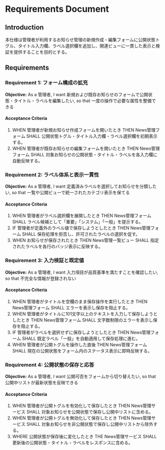 # Requirements Document

## Introduction
本仕様は管理者が利用するお知らせ管理の新規作成・編集フォームに公開状態トグル、タイトル入力欄、ラベル選択欄を追加し、関連ビューに一貫した表示と検証を提供することを目的とする。

## Requirements

### Requirement 1: フォーム構成の拡充
**Objective:** As a 管理者, I want 新規および既存お知らせのフォームで公開状態・タイトル・ラベルを編集したい, so that 一度の操作で必要な属性を整備できる

#### Acceptance Criteria
1. WHEN 管理者が新規お知らせ作成フォームを開いたとき THEN News管理フォーム SHALL 公開状態トグル・タイトル入力欄・ラベル選択欄を初期表示する。
2. WHEN 管理者が既存お知らせの編集フォームを開いたとき THEN News管理フォーム SHALL 対象お知らせの公開状態・タイトル・ラベルを各入力欄に自動反映する。

### Requirement 2: ラベル体系と表示一貫性
**Objective:** As a 管理者, I want 定義済みラベルを選択してお知らせを分類したい, so that 一覧や公開ビューで統一されたカテゴリ表示を保てる

#### Acceptance Criteria
1. WHEN 管理者がラベル選択欄を展開したとき THEN News管理フォーム SHALL ラベル候補として「重要」「システム」「一般」を提示する。
2. IF 管理者が定義外のラベル値で保存しようとしたとき THEN News管理フォーム SHALL 保存処理を拒否し、許可されたラベルの選択を促す。
3. WHEN お知らせが保存されたとき THEN News管理一覧ビュー SHALL 指定されたラベルを各行のバッジ表示に反映する。

### Requirement 3: 入力検証と既定値
**Objective:** As a 管理者, I want 入力項目が品質基準を満たすことを確認したい, so that 不完全な情報が登録されない

#### Acceptance Criteria
1. WHEN 管理者がタイトルを空欄のまま保存操作を実行したとき THEN News管理フォーム SHALL エラーを表示し保存を阻止する。
2. WHEN 管理者がタイトルに101文字以上のテキストを入力して保存しようとしたとき THEN News管理フォーム SHALL 文字数制限のエラーを表示し保存を阻止する。
3. IF 管理者がラベルを選択せずに保存しようとしたとき THEN News管理フォーム SHALL 既定ラベル「一般」を自動適用して保存処理に進む。
4. WHEN 管理者が公開トグルを操作した直後 THEN News管理フォーム SHALL 現在の公開状態をフォーム内のステータス表示に即時反映する。

### Requirement 4: 公開状態の保存と応答
**Objective:** As a 管理者, I want 公開可否をフォームから切り替えたい, so that 公開中リストが最新状態を反映できる

#### Acceptance Criteria
1. WHEN 管理者が公開トグルを有効化して保存したとき THEN News管理サービス SHALL 対象お知らせを公開状態で保存し公開中リストに含める。
2. WHEN 管理者が公開トグルを無効化して保存したとき THEN News管理サービス SHALL 対象お知らせを非公開状態で保存し公開中リストから除外する。
3. WHERE 公開状態が保存後に変化したとき THE News管理サービス SHALL 更新後の公開状態・タイトル・ラベルをレスポンスに含める。

